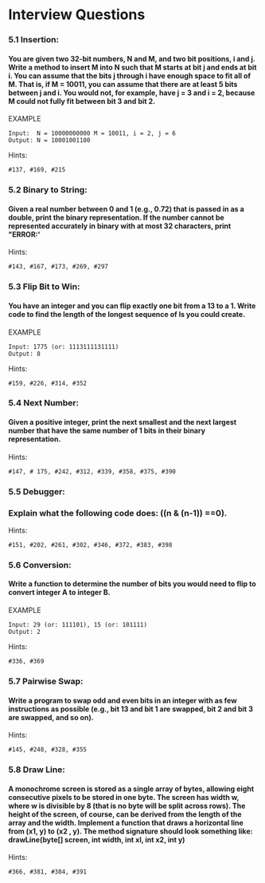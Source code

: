 # Interview Questions

### 5.1 Insertion:
#### You are given two 32-bit numbers, N and M, and two bit positions, i and j. Write a method to insert M into N such that M starts at bit j and ends at bit i. You can assume that the bits j through i have enough space to fit all of M. That is, if M = 10011, you can assume that there are at least 5 bits between j and i. You would not, for example, have j = 3 and i = 2, because M could not fully fit between bit 3 and bit 2.
EXAMPLE
```
Input:  N = 10000000000 M = 10011, i = 2, j = 6
Output: N = 10001001100
```
Hints:
```
#137, #169, #215
```

### 5.2 Binary to String:
#### Given a real number between 0 and 1 (e.g., 0.72) that is passed in as a double, print the binary representation. If the number cannot be represented accurately in binary with at most 32 characters, print "ERROR:'
Hints:
```
#143, #167, #173, #269, #297
```

### 5.3 Flip Bit to Win:
#### You have an integer and you can flip exactly one bit from a 13 to a 1. Write code to find the length of the longest sequence of ls you could create.
EXAMPLE
```
Input: 1775 (or: 1113111131111)
Output: 8
```
Hints:
```
#159, #226, #314, #352
```

### 5.4 Next Number:
#### Given a positive integer, print the next smallest and the next largest number that have the same number of 1 bits in their binary representation.
Hints:
```
#147, # 175, #242, #312, #339, #358, #375, #390
```

### 5.5 Debugger:
### Explain what the following code does: ((n & (n-1)) ==0).
Hints:
```
#151, #202, #261, #302, #346, #372, #383, #398
```

### 5.6 Conversion:
#### Write a function to determine the number of bits you would need to flip to convert integer A to integer B.
EXAMPLE
```
Input: 29 (or: 111101), 15 (or: 101111)
Output: 2
```
Hints:
```
#336, #369
```

### 5.7 Pairwise Swap:
#### Write a program to swap odd and even bits in an integer with as few instructions as possible (e.g., bit 13 and bit 1 are swapped, bit 2 and bit 3 are swapped, and so on).
Hints:
```
#145, #248, #328, #355
```

### 5.8 Draw Line:
#### A monochrome screen is stored as a single array of bytes, allowing eight consecutive pixels to be stored in one byte. The screen has width w, where w is divisible by 8 (that is no byte will be split across rows). The height of the screen, of course, can be derived from the length of the array and the width. Implement a function that draws a horizontal line from (x1, y) to (x2 , y). The method signature should look something like: drawLine(byte[] screen, int width, int xl, int x2, int y)
Hints:
```
#366, #381, #384, #391
```